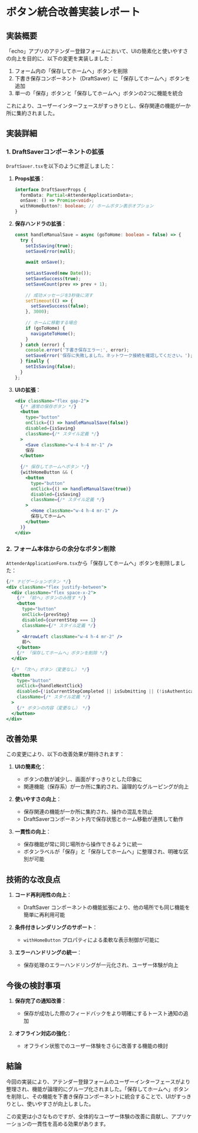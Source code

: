 # ボタン統合改善実装レポート

## 実装概要

「echo」アプリのアテンダー登録フォームにおいて、UIの簡素化と使いやすさの向上を目的に、以下の変更を実装しました：

1. フォーム内の「保存してホームへ」ボタンを削除
2. 下書き保存コンポーネント（DraftSaver）に「保存してホームへ」ボタンを追加
3. 単一の「保存」ボタンと「保存してホームへ」ボタンの2つに機能を統合

これにより、ユーザーインターフェースがすっきりとし、保存関連の機能が一か所に集約されました。

## 実装詳細

### 1. DraftSaverコンポーネントの拡張

`DraftSaver.tsx`を以下のように修正しました：

1. **Props拡張**：
   ```typescript
   interface DraftSaverProps {
     formData: Partial<AttenderApplicationData>;
     onSave: () => Promise<void>;
     withHomeButton?: boolean; // ホームボタン表示オプション
   }
   ```

2. **保存ハンドラの拡張**：
   ```typescript
   const handleManualSave = async (goToHome: boolean = false) => {
     try {
       setIsSaving(true);
       setSaveError(null);
       
       await onSave();
       
       setLastSaved(new Date());
       setSaveSuccess(true);
       setSaveCount(prev => prev + 1);
       
       // 成功メッセージを3秒後に消す
       setTimeout(() => {
         setSaveSuccess(false);
       }, 3000);
       
       // ホームに移動する場合
       if (goToHome) {
         navigateToHome();
       }
     } catch (error) {
       console.error('下書き保存エラー:', error);
       setSaveError('保存に失敗しました。ネットワーク接続を確認してください。');
     } finally {
       setIsSaving(false);
     }
   };
   ```

3. **UIの拡張**：
   ```jsx
   <div className="flex gap-2">
     {/* 通常の保存ボタン */}
     <button
       type="button"
       onClick={() => handleManualSave(false)}
       disabled={isSaving}
       className={/* スタイル定義 */}
     >
       <Save className="w-4 h-4 mr-1" />
       保存
     </button>
     
     {/* 保存してホームへボタン */}
     {withHomeButton && (
       <button
         type="button"
         onClick={() => handleManualSave(true)}
         disabled={isSaving}
         className={/* スタイル定義 */}
       >
         <Home className="w-4 h-4 mr-1" />
         保存してホームへ
       </button>
     )}
   </div>
   ```

### 2. フォーム本体からの余分なボタン削除

`AttenderApplicationForm.tsx`から「保存してホームへ」ボタンを削除しました：

```jsx
{/* ナビゲーションボタン */}
<div className="flex justify-between">
  <div className="flex space-x-2">
    {/* 「前へ」ボタンのみ残す */}
    <button
      type="button"
      onClick={prevStep}
      disabled={currentStep === 1}
      className={/* スタイル定義 */}
    >
      <ArrowLeft className="w-4 h-4 mr-2" />
      前へ
    </button>
    {/* 「保存してホームへ」ボタンを削除 */}
  </div>
  
  {/* 「次へ」ボタン（変更なし） */}
  <button
    type="button"
    onClick={handleNextClick}
    disabled={!isCurrentStepCompleted || isSubmitting || (!isAuthenticated && currentStep === maxSteps)}
    className={/* スタイル定義 */}
  >
    {/* ボタンの内容（変更なし） */}
  </button>
</div>
```

## 改善効果

この変更により、以下の改善効果が期待されます：

1. **UIの簡素化**：
   - ボタンの数が減少し、画面がすっきりとした印象に
   - 関連機能（保存系）が一か所に集約され、論理的なグルーピングが向上

2. **使いやすさの向上**：
   - 保存関連の機能が一か所に集約され、操作の混乱を防止
   - DraftSaverコンポーネント内で保存状態とホーム移動が連携して動作

3. **一貫性の向上**：
   - 保存機能が常に同じ場所から操作できるように統一
   - ボタンラベルが「保存」と「保存してホームへ」に整理され、明確な区別が可能

## 技術的な改良点

1. **コード再利用性の向上**：
   - DraftSaver コンポーネントの機能拡張により、他の場所でも同じ機能を簡単に再利用可能

2. **条件付きレンダリングのサポート**：
   - `withHomeButton` プロパティによる柔軟な表示制御が可能に

3. **エラーハンドリングの統一**：
   - 保存処理のエラーハンドリングが一元化され、ユーザー体験が向上

## 今後の検討事項

1. **保存完了の通知改善**：
   - 保存が成功した際のフィードバックをより明確にするトースト通知の追加

2. **オフライン対応の強化**：
   - オフライン状態でのユーザー体験をさらに改善する機能の検討

## 結論

今回の実装により、アテンダー登録フォームのユーザーインターフェースがより整理され、機能が論理的にグループ化されました。「保存してホームへ」ボタンを削除し、その機能を下書き保存コンポーネントに統合することで、UIがすっきりとし、使いやすさが向上しました。

この変更は小さなものですが、全体的なユーザー体験の改善に貢献し、アプリケーションの一貫性を高める効果があります。
